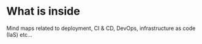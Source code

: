 # What is inside
Mind maps related to deployment, CI & CD, DevOps, infrastructure as code (IaS) etc...

